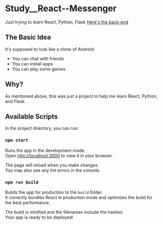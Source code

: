 # Study__React--Messenger
Just trying to learn React, Python, Flask
[Here's the back-end](https://github.com/developerjaym/Study__Python--Messenger)

## The Basic Idea
It's supposed to look like a clone of Android.
- You can chat with friends
- You can install apps
- You can play some games

## Why?
As mentioned above, this was just a project to help me learn React, Python, and Flask.


## Available Scripts

In the project directory, you can run:

### `npm start`

Runs the app in the development mode.\
Open [http://localhost:3000](http://localhost:3000) to view it in your browser.

The page will reload when you make changes.\
You may also see any lint errors in the console.

### `npm run build`

Builds the app for production to the `build` folder.\
It correctly bundles React in production mode and optimizes the build for the best performance.

The build is minified and the filenames include the hashes.\
Your app is ready to be deployed!



